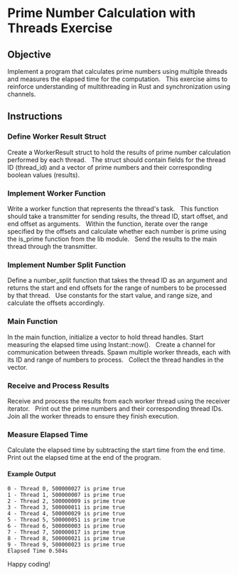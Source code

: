 # Prime Number Calculation with Threads Exercise

## Objective

Implement a program that calculates prime numbers using multiple threads and measures the elapsed time for the computation.  
This exercise aims to reinforce understanding of multithreading in Rust and synchronization using channels.

## Instructions

### Define Worker Result Struct

Create a WorkerResult struct to hold the results of prime number calculation performed by each thread.  
The struct should contain fields for the thread ID (thread_id) and a vector of prime numbers and their corresponding boolean values (results).

### Implement Worker Function

Write a worker function that represents the thread's task.  
This function should take a transmitter for sending results, the thread ID, start offset, and end offset as arguments.  
Within the function, iterate over the range specified by the offsets and calculate whether each number is prime using the is_prime function from the lib module.  
Send the results to the main thread through the transmitter.

### Implement Number Split Function

Define a number_split function that takes the thread ID as an argument and returns the start and end offsets for the range of numbers to be processed by that thread.  
Use constants for the start value, and range size, and calculate the offsets accordingly.

### Main Function

In the main function, initialize a vector to hold thread handles. Start measuring the elapsed time using Instant::now().  
Create a channel for communication between threads. Spawn multiple worker threads, each with its ID and range of numbers to process.  
Collect the thread handles in the vector.

### Receive and Process Results

Receive and process the results from each worker thread using the receiver iterator.  
Print out the prime numbers and their corresponding thread IDs.  
Join all the worker threads to ensure they finish execution.

### Measure Elapsed Time

Calculate the elapsed time by subtracting the start time from the end time.   
Print out the elapsed time at the end of the program.

#### Example Output

```shell
0 - Thread 0, 500000027 is prime true
1 - Thread 1, 500000007 is prime true
2 - Thread 2, 500000009 is prime true
3 - Thread 3, 500000011 is prime true
4 - Thread 4, 500000029 is prime true
5 - Thread 5, 500000051 is prime true
6 - Thread 6, 500000003 is prime true
7 - Thread 7, 500000017 is prime true
8 - Thread 8, 500000021 is prime true
9 - Thread 9, 500000023 is prime true
Elapsed Time 0.504s
```

Happy coding!
